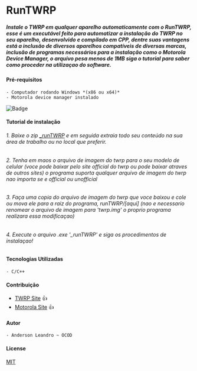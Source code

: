 
# RunTWRP
##### *Instale o TWRP em qualquer aparelho automaticamente com o RunTWRP, esse é um executável feito para automatizar a instalação do TWRP no seu aparelho, desenvolvido e compilado em CPP, dentre suas vantagens está a inclusão de diversos aparelhos compatíveis de diversas marcas, inclusão de programas necessários para a instalação como o Motorola Device Manager, o arquivo pesa menos de 1MB siga o tutorial para saber como proceder na utilizaçao do software.*


#### Pré-requisitos
```
- Computador rodando Windows *(x86 ou x64)*
- Motorola device manager instalado
```

![Badge](https://img.shields.io/badge/__runTWRP-stable-brightgreen)

#### Tutorial de instalação

###### *1. Baixe o zip [_runTWRP](https://sourceforge.net/projects/runtwrp/files/_runTWRP.zip/download) e em seguida extraia todo seu conteúdo na sua área de trabalho ou no local que preferir.*
###### *2. Tenha em maos o arquivo de imagem do twrp para o seu modelo de celular (voce pode baixar pelo site official do twrp ou pode baixar atraves de outros sites) o programa suporta qualquer arquivo de imagem do twrp nao importa se e official ou unofficial*
###### *3. Faça uma copia do arquivo de imagem do twrp que voce baixou e cole ou mova ele para a raiz do programa, runTWRP/[aqui] (nao e necessario renomear o arquivo de imagem para 'twrp.img' o proprio programa realizara essa modificaçao)*
###### *4. Execute o arquivo .exe '_runTWRP' e siga os procedimentos de instalaçao!*

#### Tecnologias Utilizadas
```
- C/C++
```


#### Contribuição
- [TWRP Site](www.twrp.me) :+1:
- [Motorola Site](www.motorola.com.br) :+1:


#### Autor
```
- Anderson Leandro ~ OCOD 
```




#### License
[MIT](https://choosealicense.com/licenses/mit/)
